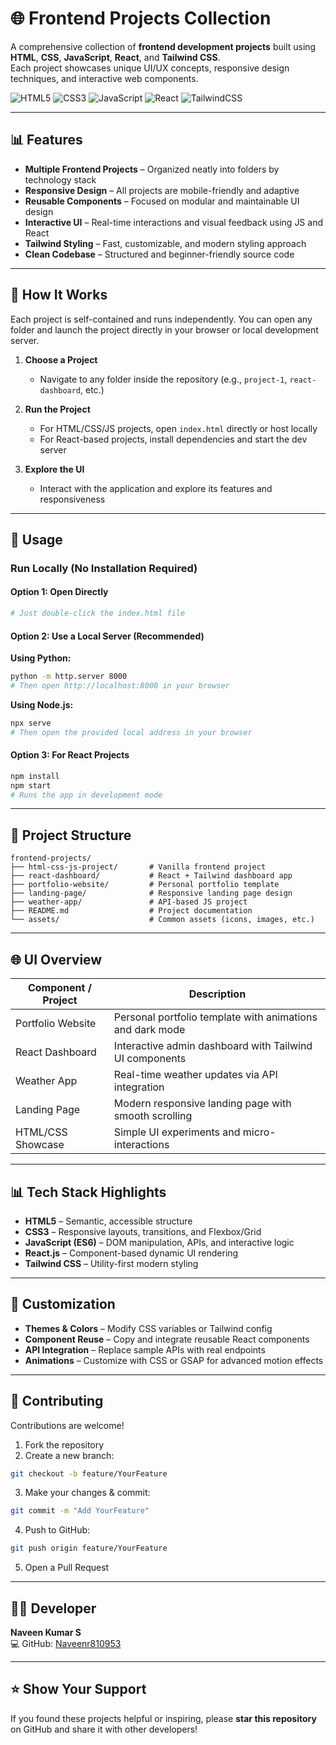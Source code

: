 # 🌐 Frontend Projects Collection

A comprehensive collection of **frontend development projects** built using **HTML**, **CSS**, **JavaScript**, **React**, and **Tailwind CSS**.  
Each project showcases unique UI/UX concepts, responsive design techniques, and interactive web components.

![HTML5](https://img.shields.io/badge/HTML5-E34F26?style=for-the-badge&logo=html5&logoColor=white)
![CSS3](https://img.shields.io/badge/CSS3-1572B6?style=for-the-badge&logo=css3&logoColor=white)
![JavaScript](https://img.shields.io/badge/JavaScript-F7DF1E?style=for-the-badge&logo=javascript&logoColor=black)
![React](https://img.shields.io/badge/React-61DAFB?style=for-the-badge&logo=react&logoColor=black)
![TailwindCSS](https://img.shields.io/badge/TailwindCSS-06B6D4?style=for-the-badge&logo=tailwindcss&logoColor=white)

---

## 📊 Features

- **Multiple Frontend Projects** – Organized neatly into folders by technology stack  
- **Responsive Design** – All projects are mobile-friendly and adaptive  
- **Reusable Components** – Focused on modular and maintainable UI design  
- **Interactive UI** – Real-time interactions and visual feedback using JS and React  
- **Tailwind Styling** – Fast, customizable, and modern styling approach  
- **Clean Codebase** – Structured and beginner-friendly source code  

---

## 🎯 How It Works

Each project is self-contained and runs independently. You can open any folder and launch the project directly in your browser or local development server.

1. **Choose a Project**  
   - Navigate to any folder inside the repository (e.g., `project-1`, `react-dashboard`, etc.)

2. **Run the Project**  
   - For HTML/CSS/JS projects, open `index.html` directly or host locally  
   - For React-based projects, install dependencies and start the dev server

3. **Explore the UI**  
   - Interact with the application and explore its features and responsiveness

---

## 🚀 Usage

### Run Locally (No Installation Required)

#### Option 1: Open Directly
```bash
# Just double-click the index.html file
```

#### Option 2: Use a Local Server (Recommended)

**Using Python:**
```bash
python -m http.server 8000
# Then open http://localhost:8000 in your browser
```

**Using Node.js:**
```bash
npx serve
# Then open the provided local address in your browser
```

#### Option 3: For React Projects
```bash
npm install
npm start
# Runs the app in development mode
```

---

## 📁 Project Structure

```
frontend-projects/
├── html-css-js-project/       # Vanilla frontend project
├── react-dashboard/           # React + Tailwind dashboard app
├── portfolio-website/         # Personal portfolio template
├── landing-page/              # Responsive landing page design
├── weather-app/               # API-based JS project
├── README.md                  # Project documentation
└── assets/                    # Common assets (icons, images, etc.)
```

---

## 🌐 UI Overview

| Component / Project           | Description                                               |
|-------------------------------|-----------------------------------------------------------|
| Portfolio Website             | Personal portfolio template with animations and dark mode |
| React Dashboard               | Interactive admin dashboard with Tailwind UI components   |
| Weather App                   | Real-time weather updates via API integration             |
| Landing Page                  | Modern responsive landing page with smooth scrolling      |
| HTML/CSS Showcase             | Simple UI experiments and micro-interactions              |

---

## 📊 Tech Stack Highlights

- **HTML5** – Semantic, accessible structure  
- **CSS3** – Responsive layouts, transitions, and Flexbox/Grid  
- **JavaScript (ES6)** – DOM manipulation, APIs, and interactive logic  
- **React.js** – Component-based dynamic UI rendering  
- **Tailwind CSS** – Utility-first modern styling  

---

## 🔧 Customization

- **Themes & Colors** – Modify CSS variables or Tailwind config  
- **Component Reuse** – Copy and integrate reusable React components  
- **API Integration** – Replace sample APIs with real endpoints  
- **Animations** – Customize with CSS or GSAP for advanced motion effects  

---

 

## 🤝 Contributing

Contributions are welcome!

1. Fork the repository  
2. Create a new branch:
```bash
git checkout -b feature/YourFeature
```
3. Make your changes & commit:
```bash
git commit -m "Add YourFeature"
```
4. Push to GitHub:
```bash
git push origin feature/YourFeature
```
5. Open a Pull Request

---

## 👨‍💻 Developer

**Naveen Kumar S**   
💻 GitHub: [Naveenr810953](https://github.com/Naveenr810953)

---

## ⭐️ Show Your Support

If you found these projects helpful or inspiring, please **star this repository** on GitHub and share it with other developers!

